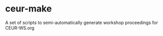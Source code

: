 ceur-make
=========

A set of scripts to semi-automatically generate workshop proceedings for CEUR-WS.org